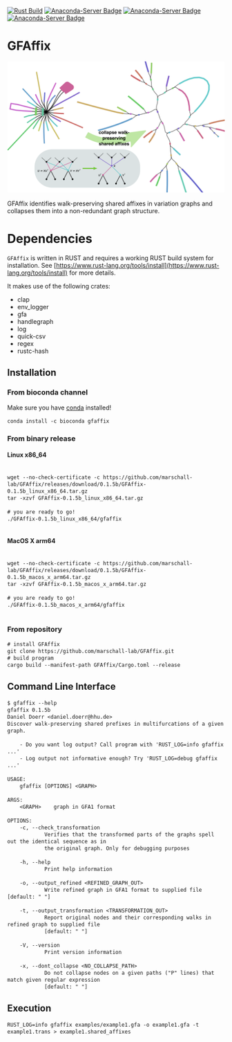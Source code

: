 [![Rust Build](https://github.com/marschall-lab/GFAffix/actions/workflows/rust_build.yml/badge.svg)](https://github.com/marschall-lab/GFAffix/actions/workflows/rust_build.yml) [![Anaconda-Server Badge](https://anaconda.org/bioconda/gfaffix/badges/version.svg)](https://conda.anaconda.org/bioconda) [![Anaconda-Server Badge](https://anaconda.org/bioconda/gfaffix/badges/platforms.svg)](https://anaconda.org/bioconda/gfaffix) [![Anaconda-Server Badge](https://anaconda.org/bioconda/gfaffix/badges/license.svg)](https://anaconda.org/bioconda/gfaffix)

# GFAffix

![GFAffix collapses walk-preserving shared affixes](doc/gfaffix-illustration.png?raw=true "GFAffix collapses walk-preserving shared affixes")

GFAffix identifies walk-preserving shared affixes in variation graphs and collapses them into a non-redundant graph structure.

# Dependencies

`GFAffix` is written in RUST and requires a working RUST build system for installation. See [https://www.rust-lang.org/tools/install](https://www.rust-lang.org/tools/install) for more details. 

It makes use of the following crates:
* clap
* env\_logger
* gfa
* handlegraph
* log
* quick-csv
* regex
* rustc-hash

## Installation

### From bioconda channel

Make sure you have [conda](https://conda.io) installed!

```
conda install -c bioconda gfaffix
```

### From binary release

#### Linux x86\_64

```

wget --no-check-certificate -c https://github.com/marschall-lab/GFAffix/releases/download/0.1.5b/GFAffix-0.1.5b_linux_x86_64.tar.gz 
tar -xzvf GFAffix-0.1.5b_linux_x86_64.tar.gz 

# you are ready to go! 
./GFAffix-0.1.5b_linux_x86_64/gfaffix


```

#### MacOS X arm64

```

wget --no-check-certificate -c https://github.com/marschall-lab/GFAffix/releases/download/0.1.5b/GFAffix-0.1.5b_macos_x_arm64.tar.gz 
tar -xzvf GFAffix-0.1.5b_macos_x_arm64.tar.gz 

# you are ready to go! 
./GFAffix-0.1.5b_macos_x_arm64/gfaffix


```

### From repository

```
# install GFAffix
git clone https://github.com/marschall-lab/GFAffix.git
# build program
cargo build --manifest-path GFAffix/Cargo.toml --release
```

## Command Line Interface

```
$ gfaffix --help
gfaffix 0.1.5b
Daniel Doerr <daniel.doerr@hhu.de>
Discover walk-preserving shared prefixes in multifurcations of a given graph.

    - Do you want log output? Call program with 'RUST_LOG=info gfaffix ...'
    - Log output not informative enough? Try 'RUST_LOG=debug gfaffix ...'

USAGE:
    gfaffix [OPTIONS] <GRAPH>

ARGS:
    <GRAPH>    graph in GFA1 format

OPTIONS:
    -c, --check_transformation
            Verifies that the transformed parts of the graphs spell out the identical sequence as in
            the original graph. Only for debugging purposes

    -h, --help
            Print help information

    -o, --output_refined <REFINED_GRAPH_OUT>
            Write refined graph in GFA1 format to supplied file [default: " "]

    -t, --output_transformation <TRANSFORMATION_OUT>
            Report original nodes and their corresponding walks in refined graph to supplied file
            [default: " "]

    -V, --version
            Print version information

    -x, --dont_collapse <NO_COLLAPSE_PATH>
            Do not collapse nodes on a given paths ("P" lines) that match given regular expression
            [default: " "]
```

## Execution

```
RUST_LOG=info gfaffix examples/example1.gfa -o example1.gfa -t example1.trans > example1.shared_affixes
```

